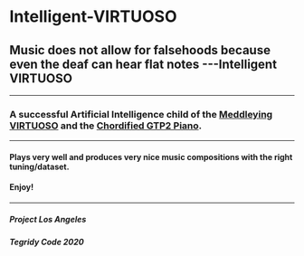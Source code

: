 # Intelligent-VIRTUOSO
## Music does not allow for falsehoods because even the deaf can hear flat notes ---Intelligent VIRTUOSO

***

### A successful Artificial Intelligence child of the [Meddleying VIRTUOSO](https://github.com/asigalov61/Meddleying-VIRTUOSO) and the [Chordified GTP2 Piano](https://github.com/asigalov61/Amazing-GPT2-Piano).

***

#### Plays very well and produces very nice music compositions with the right tuning/dataset.

#### Enjoy!

***

##### Project Los Angeles

##### Tegridy Code 2020

